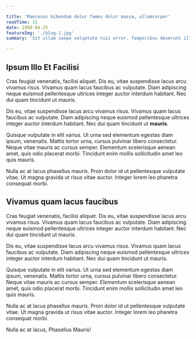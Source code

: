 ```yaml
---

title: 'Maecenas bibendum dolor fames dolor massa, ullamcorper'
readTime: 11
date: 1999-04-25
featureImg: './blog-1.jpg'
summary: 'Sit ullam saepe voluptate nisi error. Temporibus deserunt illo dolore iusto perspiciatis debitis Unde deserunt nisi possimus dolor ullam, molestias tenetur Enim fugit beatae expedita quo reiciendis At accusamus et? Adipisicing officiis iusto quis delectus aliquid Reiciendis quis autem voluptates dolores eum minus ex distinctio Dignissimos impedit odio voluptatibus rerum animi. Officia aspernatur quasi ipsam ducimus nam! Iusto est illum'

---
```


## Ipsum Illo Et Facilisi

Cras feugiat venenatis, facilisi aliquet. Dis eu, vitae suspendisse lacus arcu
vivamus risus. Vivamus quam lacus faucibus ac vulputate. Diam adipiscing
neque euismod pellentesque ultrices integer auctor interdum habitant.
Nec dui quam tincidunt ut mauris.<br/>

Dis eu, vitae suspendisse lacus arcu vivamus risus. Vivamus quam lacus
faucibus ac vulputate. Diam adipiscing neque euismod pellentesque ultrices
integer auctor interdum habitant. Nec dui quam tincidunt ut **mauris**.<br/>

Quisque vulputate in elit varius. Ut urna sed elementum egestas diam
ipsum, venenatis. Mattis tortor urna, cursus pulvinar libero consectetur.
Neque vitae mauris ac cursus semper. Elementum scelerisque aenean amet,
quis odio placerat morbi. Tincidunt enim mollis sollicitudin amet
leo quis mauris.<br/>

Nulla ac at lacus phasellus mauris. Proin dolor id ut pellentesque vulputate
vitae. Ut magna gravida ut risus vitae auctor. Integer lorem leo pharetra
consequat morbi.<br/>

## Vivamus quam lacus faucibus

Cras feugiat venenatis, facilisi aliquet. Dis eu, vitae suspendisse lacus arcu
vivamus risus. Vivamus quam lacus faucibus ac vulputate. Diam adipiscing
neque euismod pellentesque ultrices integer auctor interdum habitant.
Nec dui quam tincidunt ut mauris.<br/>

Dis eu, vitae suspendisse lacus arcu vivamus risus. Vivamus quam lacus
faucibus ac vulputate. Diam adipiscing neque euismod pellentesque ultrices
integer auctor interdum habitant. Nec dui quam tincidunt ut mauris.<br/>

Quisque vulputate in elit varius. Ut urna sed elementum egestas diam
ipsum, venenatis. Mattis tortor urna, cursus pulvinar libero consectetur.
Neque vitae mauris ac cursus semper. *Elementum* scelerisque aenean amet,
quis odio placerat morbi. Tincidunt enim mollis sollicitudin amet
leo quis mauris.<br/>

Nulla ac at lacus phasellus mauris. Proin dolor id ut pellentesque vulputate
vitae. Ut magna gravida ut risus vitae auctor. Integer lorem leo pharetra
consequat morbi.<br/>

Nulla ac at lacus, Phasellus Mauris!
